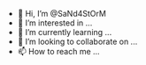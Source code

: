 - 👋 Hi, I’m @SaNd4StOrM
- 👀 I’m interested in ...
- 🌱 I’m currently learning ...
- 💞️ I’m looking to collaborate on ...
- 📫 How to reach me ...

<!---
SaNd4StOrM/SaNd4StOrM is a ✨ special ✨ repository because its `README.md` (this file) appears on your GitHub profile.
You can click the Preview link to take a look at your changes.
--->

